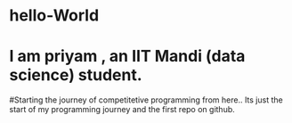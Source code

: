 # hello-World
# I am priyam , an IIT Mandi (data science) student. 
#Starting the journey of competitetive programming from here..
Its just the start of my programming journey and the first repo on github.
